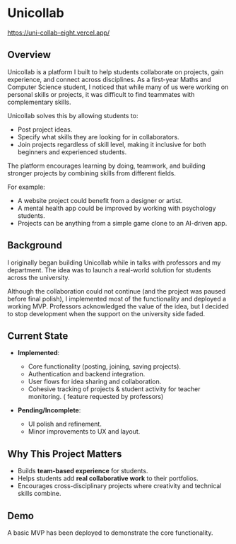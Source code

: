 
# Unicollab

https://uni-collab-eight.vercel.app/

## Overview

Unicollab is a platform I built to help students collaborate on projects, gain experience, and connect across disciplines. As a first-year Maths and Computer Science student, I noticed that while many of us were working on personal skills or projects, it was difficult to find teammates with complementary skills.

Unicollab solves this by allowing students to:

* Post project ideas.
* Specify what skills they are looking for in collaborators.
* Join projects regardless of skill level, making it inclusive for both beginners and experienced students.

The platform encourages learning by doing, teamwork, and building stronger projects by combining skills from different fields.

For example:

* A website project could benefit from a designer or artist.
* A mental health app could be improved by working with psychology students.
* Projects can be anything from a simple game clone to an AI-driven app.

## Background

I originally began building Unicollab while in talks with professors and my department. The idea was to launch a real-world solution for students across the university.

Although the collaboration could not continue (and the project was paused before final polish), I implemented most of the functionality and deployed a working MVP. Professors acknowledged the value of the idea, but I decided to stop development when the support on the university side faded.

## Current State

* **Implemented**:

  * Core functionality (posting, joining, saving projects).
  * Authentication and backend integration.
  * User flows for idea sharing and collaboration.
  * Cohesive tracking of projects & student activity for teacher monitoring. ( feature requested by professors) 

* **Pending/Incomplete**:

  * UI polish and refinement.
  * Minor improvements to UX and layout.

## Why This Project Matters

* Builds **team-based experience** for students.
* Helps students add **real collaborative work** to their portfolios.
* Encourages cross-disciplinary projects where creativity and technical skills combine.

## Demo

A basic MVP has been deployed to demonstrate the core functionality.
